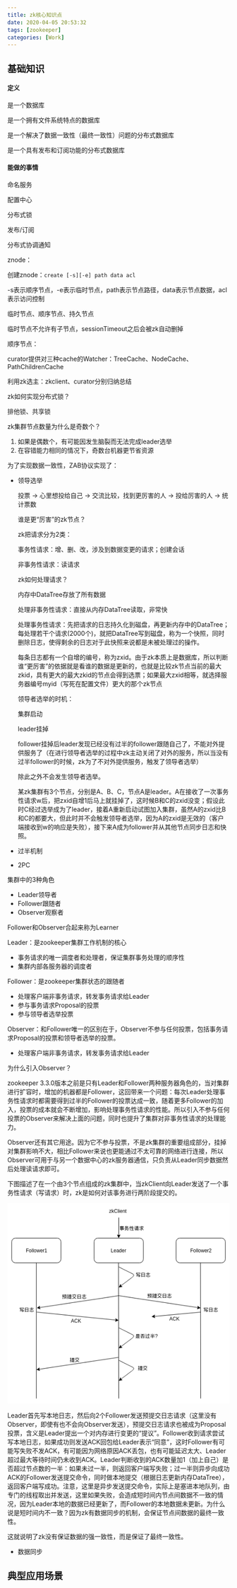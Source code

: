 ```yaml
---
title: zk核心知识点
date: 2020-04-05 20:53:32
tags: [zookeeper]
categories: [Work]
---
```


## 基础知识

#### 定义

是一个数据库

是一个拥有文件系统特点的数据库

是一个解决了数据一致性（最终一致性）问题的分布式数据库

是一个具有发布和订阅功能的分布式数据库



#### 能做的事情

命名服务

配置中心

分布式锁

发布/订阅

分布式协调通知



znode：

创建znode：`create [-s][-e] path data acl`

-s表示顺序节点，-e表示临时节点，path表示节点路径，data表示节点数据，acl表示访问控制

临时节点、顺序节点、持久节点

临时节点不允许有子节点，sessionTimeout之后会被zk自动删掉

顺序节点：



curator提供对三种cache的Watcher：TreeCache、NodeCache、PathChildrenCache



利用zk选主：zkclient、curator分别归纳总结



zk如何实现分布式锁？

排他锁、共享锁



zk集群节点数量为什么是奇数个？

1. 如果是偶数个，有可能因发生脑裂而无法完成leader选举
2. 在容错能力相同的情况下，奇数台机器更节省资源



为了实现数据一致性，ZAB协议实现了：

- 领导选举

  投票 -> 心里想投给自己 -> 交流比较，找到更厉害的人 -> 投给厉害的人 -> 统计票数

  谁是更“厉害”的zk节点？

  

  zk把请求分为2类：

  事务性请求：增、删、改，涉及到数据变更的请求；创建会话

  非事务性请求：读请求

  

  zk如何处理请求？

  内存中DataTree存放了所有数据

  处理非事务性请求：直接从内存DataTree读取，非常快

  处理事务性请求：先把请求的日志持久化到磁盘，再更新内存中的DataTree；每处理若干个请求(2000个)，就把DataTree写到磁盘，称为一个快照，同时删除日志，使得剩余的日志对于此快照来说都是未被处理过的操作。

  

  每条日志都有一个自增的编号，称为zxid。由于zk本质上是数据库，所以判断谁“更厉害”的依据就是看谁的数据是更新的，也就是比较zk节点当前的最大zkid，具有更大的最大zkid的节点会得到选票；如果最大zxid相等，就选择服务器编号myid（写死在配置文件）更大的那个zk节点

  

  领导者选举的时机：

  集群启动

  leader挂掉

  follower挂掉后leader发现已经没有过半的follower跟随自己了，不能对外提供服务了（在进行领导者选举的过程中zk主动关闭了对外的服务，所以当没有过半follower的时候，zk为了不对外提供服务，触发了领导者选举）

  除此之外不会发生领导者选举。

  某zk集群有3个节点，分别是A、B、C，节点A是leader。A在接收了一次事务性请求w后，把zxid自增1后马上就挂掉了，这时候B和C的zxid没变；假设此时C经过选举成为了leader，接着A重新启动试图加入集群，虽然A的zxid比B和C的都要大，但此时并不会触发领导者选举，因为A的zxid是无效的（客户端接收到w的响应是失败），接下来A成为follower并从其他节点同步日志和快照。

- 过半机制

- 2PC



集群中的3种角色

- Leader领导者
- Follower跟随者
- Observer观察者

Follower和Observer合起来称为Learner

Leader：是zookeeper集群工作机制的核心

- 事务请求的唯一调度者和处理者，保证集群事务处理的顺序性
- 集群内部各服务器的调度者

Follower：是zookeeper集群状态的跟随者

- 处理客户端非事务请求，转发事务请求给Leader
- 参与事务请求Proposal的投票
- 参与领导者选举投票

Observer：和Follower唯一的区别在于，Observer不参与任何投票，包括事务请求Proposal的投票和领导者选举的投票。

- 处理客户端非事务请求，转发事务请求给Leader

为什么引入Observer？

zookeeper 3.3.0版本之前是只有Leader和Follower两种服务器角色的，当对集群进行扩容时，增加的机器都是Follower，这回带来一个问题：每次Leader处理事务性请求时都需要得到过半的Follower的投票达成一致，随着更多Follower的加入，投票的成本就会不断增加，影响处理事务性请求的性能。所以引入不参与任何投票的Observer来解决上面的问题，同时也提升了集群对非事务性请求的处理能力。

Observer还有其它用途。因为它不参与投票，不是zk集群的重要组成部分，挂掉对集群影响不大，相比Follower来说也更能通过不太可靠的网络进行连接，所以Observer可用于与另一个数据中心的zk服务器通信，只负责从Leader同步数据然后处理读请求即可。



下图描述了在一个由3个节点组成的zk集群中，当zkClient向Leader发送了一个事务性请求（写请求）时，zk是如何对该事务进行两阶段提交的。

![zk 2PC示意图](zk核心知识点/zk两阶段提交示意图.png)

Leader首先写本地日志，然后向2个Follower发送预提交日志请求（这里没有Observer，即使有也不会向Observer发送），预提交日志请求也被成为Proposal投票，含义是Leader提出一个对内存进行变更的“提议”。Follower收到请求尝试写本地日志，如果成功则发送ACK回包给Leader表示“同意”，这时Follower有可能写失败不发ACK，有可能因为网络原因ACK丢包，也有可能延迟太大、Leader超过最大等待时间仍未收到ACK。Leader判断收到的ACK数量加1（加上自己）是否超过节点数的一半：如果未过一半，则返回客户端写失败；过一半则异步向成功ACK的Follower发送提交命令，同时做本地提交（根据日志更新内存DataTree），返回客户端写成功。注意，这里是异步发送提交命令，实际上是塞进本地队列，由专门的线程取出并发送，这里如果失败，会造成短时间内节点间数据不一致的情况，因为Leader本地的数据已经更新了，而Follower的本地数据未更新。为什么说是短时间内不一致？因为zk有数据同步的机制，会保证节点间数据的最终一致性。

这就说明了zk没有保证数据的强一致性，而是保证了最终一致性。

- 数据同步



## 典型应用场景